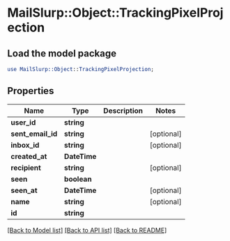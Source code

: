 # MailSlurp::Object::TrackingPixelProjection

## Load the model package
```perl
use MailSlurp::Object::TrackingPixelProjection;
```

## Properties
Name | Type | Description | Notes
------------ | ------------- | ------------- | -------------
**user_id** | **string** |  | 
**sent_email_id** | **string** |  | [optional] 
**inbox_id** | **string** |  | [optional] 
**created_at** | **DateTime** |  | 
**recipient** | **string** |  | [optional] 
**seen** | **boolean** |  | 
**seen_at** | **DateTime** |  | [optional] 
**name** | **string** |  | [optional] 
**id** | **string** |  | 

[[Back to Model list]](../README#documentation-for-models) [[Back to API list]](../README#documentation-for-api-endpoints) [[Back to README]](../README)


